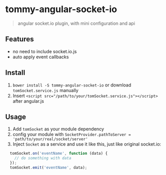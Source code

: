 # tommy-angular-socket-io

> angular socket.io plugin, with mini configuration and api

## Features
- no need to include socket.io.js
- auto apply event callbacks

## Install
1. `bower install -S tommy-angular-socket-io` or download `tomSocket.service.js` manually
2. Insert `<script src="/path/to/your/tomSocket.service.js"></script>` after angular.js

## Usage
1. Add `tomSocket` as your module dependency
2. config your module with `SocketProvider.pathToServer = 'path/to/your/real/socket/server'`
3. Inject `Socket` as a service and use it like this, just like original socket.io:
```javascript
  tomSocket.on('eventName', function (data) {
    // do something with data
  });
  tomSocket.emit('eventName', data);
```
